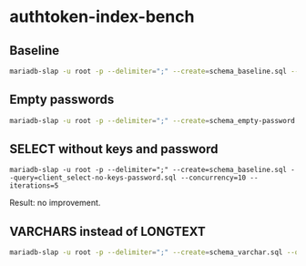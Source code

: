 # authtoken-index-bench

## Baseline

```bash
mariadb-slap -u root -p --delimiter=";" --create=schema_baseline.sql --query=client_baseline.sql --concurrency=10 --iterations=5
```

## Empty passwords

```bash
mariadb-slap -u root -p --delimiter=";" --create=schema_empty-password.sql --query=client_baseline.sql --concurrency=10 --iterations=5
```

## SELECT without keys and password

```
mariadb-slap -u root -p --delimiter=";" --create=schema_baseline.sql --query=client_select-no-keys-password.sql --concurrency=10 --iterations=5
```

Result: no improvement.

## VARCHARS instead of LONGTEXT

```bash
mariadb-slap -u root -p --delimiter=";" --create=schema_varchar.sql --query=client_baseline.sql --concurrency=10 --iterations=5
```
